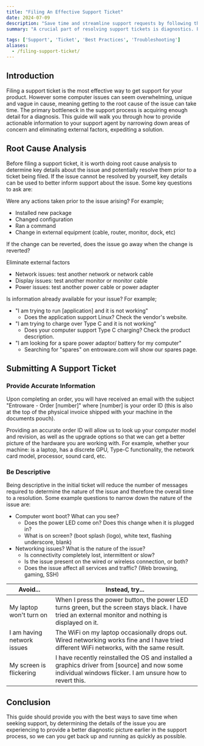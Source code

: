 ```yaml
---
title: "Filing An Effective Support Ticket"
date: 2024-07-09
description: "Save time and streamline support requests by following these simple steps"
summary: "A crucial part of resolving support tickets is diagnostics. Following this guide, you will be able to provide your support representative with as much detail as possible, reducing the time for a resolution or even resolve issues yourself."

tags: ['Support', 'Ticket', 'Best Practices', 'Troubleshooting']
aliases:
  - /filing-support-ticket/
---
```


## Introduction
Filing a support ticket is the most effective way to get support for your product. However some computer issues can seem overwhelming, unique and vague in cause, meaning getting to the root cause of the issue can take time. The primary bottleneck in the support process is acquiring enough detail for a diagnosis. This guide will walk you through how to provide actionable information to your support agent by narrowing down areas of concern and eliminating external factors, expediting a solution.


## Root Cause Analysis
Before filing a support ticket, it is worth doing root cause analysis to determine key details about the issue and potentially resolve them prior to a ticket being filed. If the issue cannot be resolved by yourself, key details can be used to better inform support about the issue.
Some key questions to ask are:

Were any actions taken prior to the issue arising? For example;
 - Installed new package
 - Changed configuration
 - Ran a command
 - Change in external equipment (cable, router, monitor, dock, etc)

If the change can be reverted, does the issue go away when the change is reverted?

Eliminate external factors
 - Network issues: test another network or network cable
 - Display issues: test another monitor or monitor cable
 - Power issues: test another power cable or power adapter

Is information already available for your issue? For example;

 - "I am trying to run [application] and it is not working"
	 - Does the application support Linux? Check the vendor's website.
 - "I am trying to charge over Type C and it is not working"
	 - Does your computer support Type C charging? Check the product description.
 - "I am looking for a spare power adaptor/ battery for my computer"
	 - Searching for "spares" on entroware.com will show our spares page.

## Submitting A Support Ticket
### Provide Accurate Information
Upon completing an order, you will have received an email with the subject "Entroware - Order [number]" where [number] is your order ID (this is also at the top of the physical invoice shipped with your machine in the documents pouch).

Providing an accurate order ID will allow us to look up your computer model and revision, as well as the upgrade options so that we can get a better picture of the hardware you are working with. For example, whether your machine: is a laptop, has a discrete GPU, Type-C functionality, the network card model, processor, sound card, etc.

### Be Descriptive
Being descriptive in the initial ticket will reduce the number of messages required to determine the nature of the issue and therefore the overall time to a resolution. Some example questions to narrow down the nature of the issue are:
 - Computer wont boot? What can you see?
   - Does the power LED come on? Does this change when it is plugged in?
   - What is on screen? (boot splash (logo), white text, flashing underscore, blank)
 - Networking issues? What is the nature of the issue?
   - Is connectivity completely lost, intermittent or slow?
   - Is the issue present on the wired or wireless connection, or both?
   - Does the issue affect all services and traffic? (Web browsing, gaming, SSH)

	 
| Avoid... | Instead, try...|
|---|---|
| My laptop won't turn on | When I press the power button, the power LED turns green, but the screen stays black. I have tried an external monitor and nothing is displayed on it. |
| I am having network issues | The WiFi on my laptop occasionally drops out. Wired networking works fine and I have tried different WiFi networks, with the same result. |
| My screen is flickering | I have recently reinstalled the OS and installed a graphics driver from [source] and now some individual windows flicker. I am unsure how to revert this. |

## Conclusion
This guide should provide you with the best ways to save time when seeking support, by determining the details of the issue you are experiencing to provide a better diagnostic picture earlier in the support process, so we can you get back up and running as quickly as possible.